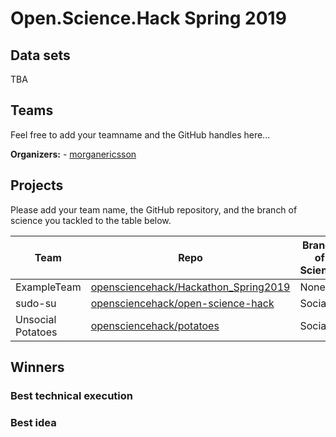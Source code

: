 # Open.Science.Hack Spring 2019

## Data sets

TBA

## Teams

Feel free to add your teamname and the GitHub handles here...

**Organizers:** - [morganericsson](https://github.com/morganericsson)

## Projects

Please add your team name, the GitHub repository, and the branch of science you tackled to the table below.

| Team        | Repo                                                                                            | Branch of Science |
| ----------- | ----------------------------------------------------------------------------------------------- | ----------------- |
| ExampleTeam | [opensciencehack/Hackathon_Spring2019](https://github.com/opensciencehack/Hackathon_Spring2019) | None              |
| sudo-su     | [opensciencehack/open-science-hack](https://github.com/aperkaz/open-science-hack)               | Social            |
| Unsocial Potatoes | [opensciencehack/potatoes](https://github.com/opensciencehack/potatoes)                   | Social |

## Winners

### Best technical execution

### Best idea
